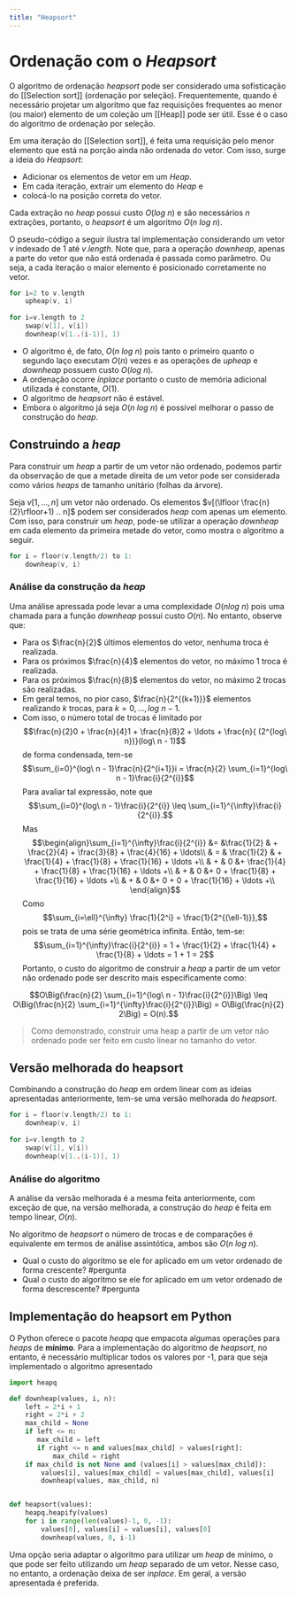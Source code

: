 ```yaml
---
title: "Heapsort"
---
```


# Ordenação com o *Heapsort*

O algoritmo de ordenação *heapsort* pode ser considerado uma sofisticação do [[Selection sort]] (ordenação por seleção). Frequentemente, quando é necessário projetar um algoritmo que faz requisições frequentes ao menor (ou maior) elemento de um coleção um [[Heap]] pode ser útil. Esse é o caso do algoritmo de ordenação por seleção.

Em uma iteração do [[Selection sort]], é feita uma requisição pelo menor elemento que está na porção ainda não ordenada do vetor. Com isso, surge a ideia do *Heapsort*: 
- Adicionar os elementos de vetor em um *Heap*.
- Em cada iteração, extrair um elemento do *Heap* e 
- colocá-lo na posição correta do vetor.

Cada extração no *heap* possui custo $O(log\ n)$ e são necessários $n$ extrações, portanto, o *heapsort* é um algoritmo $O(n\ log\ n)$.

O pseudo-código a seguir ilustra tal implementação considerando um vetor $v$ indexado de $1$ até $v.length$. Note que, para a operação *downheap*, apenas a parte do vetor que não está ordenada é passada como parâmetro. Ou seja, a cada iteração o maior elemento é posicionado corretamente no vetor.

```cpp
for i=2 to v.length
	upheap(v, i)
	
for i=v.length to 2
	swap(v[1], v[i])
	downheap(v[1..(i-1)], 1)
```

- O algoritmo é, de fato, $O(n\ log \ n)$ pois tanto o primeiro quanto o segundo laço executam $O(n)$ vezes e as operações de *upheap* e *downheap* possuem custo $O(log\ n)$.
- A ordenação ocorre *inplace* portanto o custo de memória adicional utilizada é constante, $O(1)$. 
- O algoritmo de *heapsort* não é estável. 
- Embora o algoritmo já seja $O(n\ log\ n)$ é possível melhorar o passo de construção do *heap*.

## Construindo a *heap*

Para construir um *heap* a partir de um vetor não ordenado, podemos partir da observação de que a metade direita de um vetor pode ser considerada como vários *heaps* de tamanho unitário (folhas da árvore). 

Seja $v[1, \ldots, n]$ um vetor não ordenado. Os elementos 
$v[(\lfloor \frac{n}{2}\rfloor+1) .. n]$ podem ser considerados *heap* com apenas um elemento. Com isso, para construir um *heap*, pode-se utilizar a operação *downheap* em cada elemento da primeira metade do vetor, como mostra o algoritmo a seguir.

```cpp
for i = floor(v.length/2) to 1:
	downheap(v, i)
```


### Análise da construção da *heap*

Uma análise apressada pode levar a uma complexidade $O(n log \ n)$ pois uma chamada para a função *downheap* possui custo $O(n)$. No entanto, observe que:
- Para os $\frac{n}{2}$ últimos elementos do vetor, nenhuma troca é realizada. 
- Para os próximos $\frac{n}{4}$ elementos do vetor, no máximo 1 troca é realizada.
- Para os próximos $\frac{n}{8}$ elementos do vetor, no máximo 2 trocas são realizadas. 
- Em geral temos, no pior caso, $\frac{n}{2^{(k+1)}}$ elementos realizando $k$ trocas, para $k = 0, \ldots, log \ n-1$.
- Com isso, o número total de trocas é limitado por $$\frac{n}{2}0 + \frac{n}{4}1 + \frac{n}{8}2 + \ldots + \frac{n}{ (2^{log\ n})}(log\ n - 1)$$ de forma condensada, tem-se $$\sum_{i=0}^{log\ n - 1}\frac{n}{2^{i+1}}i = \frac{n}{2} \sum_{i=1}^{log\ n - 1}\frac{i}{2^{i}}$$
Para avaliar tal expressão, note que  $$\sum_{i=0}^{log\ n - 1}\frac{i}{2^{i}} \leq \sum_{i=1}^{\infty}\frac{i}{2^{i}}.$$ Mas 
$$\begin{align}\sum_{i=1}^{\infty}\frac{i}{2^{i}} &= &\frac{1}{2} & + \frac{2}{4} + \frac{3}{8} + \frac{4}{16} + \ldots\\ 
	& = & \frac{1}{2} & + \frac{1}{4} + \frac{1}{8} + \frac{1}{16} + \ldots +\\
	& + & 0 &+  \frac{1}{4} + \frac{1}{8} + \frac{1}{16} + \ldots +\\
	& + & 0 &+ 0 + \frac{1}{8} + \frac{1}{16} + \ldots +\\
	& + & 0 &+ 0 + 0 + \frac{1}{16} + \ldots +\\
\end{align}$$
Como $$\sum_{i=\ell}^{\infty} \frac{1}{2^i} = \frac{1}{2^{(\ell-1)}},$$ pois se trata de uma série geométrica infinita. Então, tem-se:  
$$\sum_{i=1}^{\infty}\frac{i}{2^{i}} = 1 + \frac{1}{2} + \frac{1}{4} + \frac{1}{8} + \ldots = 1 + 1 = 2$$
Portanto, o custo do algoritmo de construir a *heap* a partir de um vetor não ordenado pode ser descrito mais especificamente como:

$$O\Big(\frac{n}{2} \sum_{i=1}^{log\ n - 1}\frac{i}{2^{i}}\Big) \leq O\Big(\frac{n}{2} \sum_{i=1}^{\infty}\frac{i}{2^{i}}\Big) = O\Big(\frac{n}{2} 2\Big) = O(n).$$

> Como demonstrado, construir uma heap a partir de um vetor não ordenado pode ser feito em custo linear no tamanho do vetor.

## Versão melhorada do heapsort

Combinando a construção do *heap* em ordem linear com as ideias apresentadas anteriormente, tem-se uma versão melhorada do *heapsort*.

```cpp
for i = floor(v.length/2) to 1:
	downheap(v, i)
	
for i=v.length to 2
	swap(v[1], v[i])
	downheap(v[1..(i-1)], 1)
```

### Análise do algoritmo

A análise da versão melhorada é a mesma feita anteriormente, com exceção de que, na versão melhorada, a construção do *heap* é feita em tempo linear, $O(n)$.

No algoritmo de *heapsort* o número de trocas e de comparações é equivalente em termos de análise assintótica, ambos são $O(n\ log \ n)$. 

- Qual o custo do algoritmo se ele for aplicado em um vetor ordenado de forma crescente? #pergunta 
- Qual o custo do algoritmo se ele for aplicado em um vetor ordenado de forma descrescente? #pergunta 

## Implementação do heapsort em Python

O Python oferece o pacote *heapq* que empacota algumas operações para *heaps* de **mínimo**. Para a implementação do algoritmo de *heapsort*, no entanto, é necessário multiplicar todos os valores por -1, para que seja implementado o algoritmo apresentado

```python
import heapq

def downheap(values, i, n):
    left = 2*i + 1
    right = 2*i + 2
    max_child = None
    if left <= n:
       max_child = left
       if right <= n and values[max_child] > values[right]:
           max_child = right
    if max_child is not None and (values[i] > values[max_child]):
        values[i], values[max_child] = values[max_child], values[i]
        downheap(values, max_child, n)


def heapsort(values):
    heapq.heapify(values)    
    for i in range(len(values)-1, 0, -1):
        values[0], values[i] = values[i], values[0]
        downheap(values, 0, i-1)

```

Uma opção seria adaptar o algoritmo para utilizar um *heap* de mínimo, o que pode ser feito utilizando um *heap* separado de um vetor. Nesse caso, no entanto, a ordenação deixa de ser *inplace*. Em geral, a versão apresentada é preferida. 
